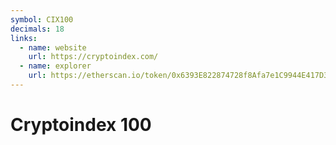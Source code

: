 ```yaml
---
symbol: CIX100
decimals: 18
links:
  - name: website
    url: https://cryptoindex.com/
  - name: explorer
    url: https://etherscan.io/token/0x6393E822874728f8Afa7e1C9944E417D37CA5878
---
```


# Cryptoindex 100
